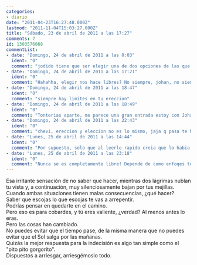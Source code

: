 ```yaml
---
categories:
- diario
date: "2011-04-23T16:27:48.000Z"
lastmod: "2011-11-04T15:03:27.000Z"
title: "Sábado, 23 de abril de 2011 a las 17:27"
comments: 7
id: 1303576068
commentList:
- date: "Domingo, 24 de abril de 2011 a las 0:03"
  ident: "0"
  comment: "jodido tiene que ser elegir una de dos opciones de las que sí o sí te vas a arrepentir, no obstante, sin elecciones no avanzarías y siempre estarías en el mismo punto. elegir nos hace libres. he de decir que yo prefiero el \'\'cara o cruz\'\'.  \n  \ndesearte suerte es todo lo que puedo hacer. avanti estimada persona anónima que ya vendrán tiempos mejores."
- date: "Domingo, 24 de abril de 2011 a las 17:21"
  ident: "0"
  comment: "Hahahha, elegir nos hace libres? No siempre, johan, no siempre... típico lo de, q prefieres, q mate a tu amigo o a tu otro amigo? No qieres q ninguno de los dos muera... siempre hay limites en tu eleccion, por tanto, nunca se será completamente libre. Otra cosa es q tu te sientas libre... sí, eso es otra cosa. Esta entrada me ha molado xD Me la pongo de tablón nombrando su procedencia xD"
- date: "Domingo, 24 de abril de 2011 a las 18:47"
  ident: "0"
  comment: "siempre hay limites en tu ereccion"
- date: "Domingo, 24 de abril de 2011 a las 18:49"
  ident: "0"
  comment: "Tonterias aparte, me parece una gran entrada estoy con Johan, elegir nos hace libres."
- date: "Domingo, 24 de abril de 2011 a las 22:43"
  ident: "0"
  comment: "chevi, ereccion y eleccion no es lo mismo, jaja q pasa te has empalmado leyendo el diario? jaja, es broma no te mosques"
- date: "Lunes, 25 de abril de 2011 a las 14:44"
  ident: "0"
  comment: "Por supuesto, solo que al leerlo rapido creia que lo habia puesto, asi que lo comente en plan bromilla"
- date: "Lunes, 25 de abril de 2011 a las 23:18"
  ident: "0"
  comment: "Nunca se es completamente libre! Depende de como enfoqes tu las cosas xDDD (puto chevi siempre leyendo mal a proposito D: q imagen tienes de mi? xDDDDDDDDDDDDDDD)"
---
```


Esa irritante sensación de no saber que hacer, mientras dos lágrimas nublan tu vista y, a continuación, muy silenciosamente bajan por tus mejillas.  
Cuando ambas situaciones tienen malas consecuencias, ¿qué hacer?   
Saber que escojas lo que escojas te vas a arrepentir.   
Podrías pensar en quedarte en el camino.  
Pero eso es para cobardes, y tú eres valiente, ¿verdad? Al menos antes lo eras.  
Pero las cosas han cambiado.  
No puedes evitar que el tiempo pase, de la misma manera que no puedes evitar que el Sol salga por las mañanas.  
Quizás la mejor respuesta para la indecisión es algo tan simple como el "pito pito gorgorito".   
Dispuestos a arriesgar, arriesgémoslo todo.